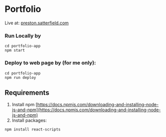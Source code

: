 # Portfolio
Live at: [preston.satterfield.com](https://www.preston-satterfield.com/)
### Run Locally by 
```
cd portfolio-app
npm start
```


### Deploy to web page by (for me only):
```
cd portfolio-app
npm run deploy
```

## Requirements
1. Install npm [https://docs.npmjs.com/downloading-and-installing-node-js-and-npm](https://docs.npmjs.com/downloading-and-installing-node-js-and-npm)
2. Install packages:
```
npm install react-scripts
```
